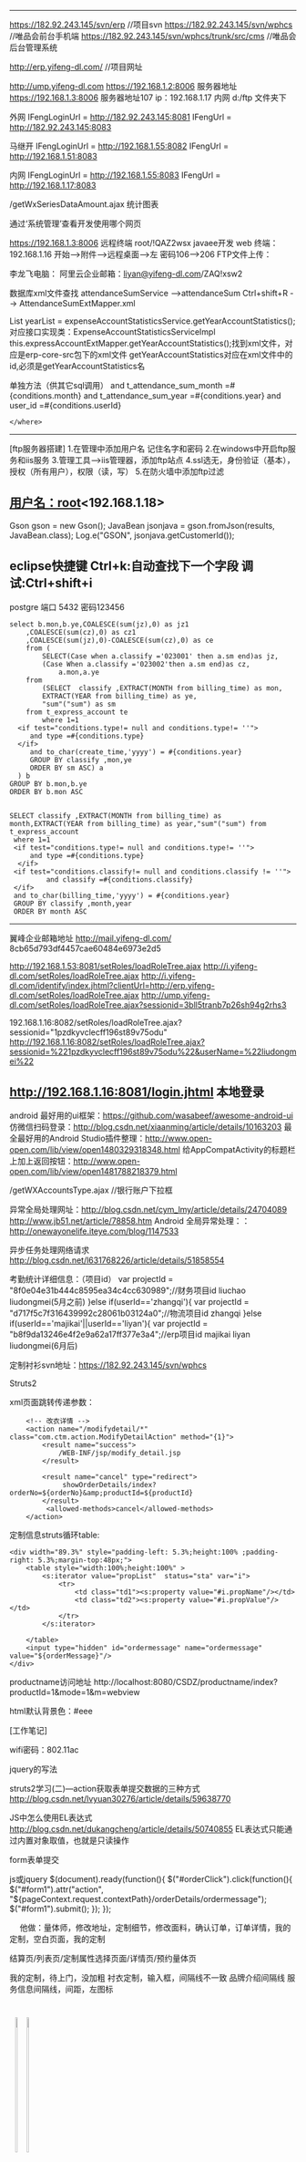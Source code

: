 ﻿----------------------------------------------------------------------------------------------------------------
https://182.92.243.145/svn/erp   //项目svn
https://182.92.243.145/svn/wphcs //唯品会前台手机端
https://182.92.243.145/svn/wphcs/trunk/src/cms //唯品会后台管理系统

http://erp.yifeng-dl.com/	 //项目网址

http://ump.yifeng-dl.com
https://192.168.1.2:8006  服务器地址  
https://192.168.1.3:8006  服务器地址107    ip：192.168.1.17 内网
d:/ftp 文件夹下

外网
IFengLoginUrl = http://182.92.243.145:8081
IFengUrl = http://182.92.243.145:8083 

马继开
IFengLoginUrl = http://192.168.1.55:8082
IFengUrl = http://192.168.1.51:8083

内网
IFengLoginUrl = http://192.168.1.55:8083
IFengUrl = http://192.168.1.17:8083

/getWxSeriesDataAmount.ajax   统计图表

通过‘系统管理’查看开发使用哪个网页

https://192.168.1.3:8006  远程终端 root/!QAZ2wsx
javaee开发
web 终端：192.168.1.16 开始-->附件-->远程桌面-->左 密码106-->206
FTP文件上传：

李龙飞电脑：
阿里云企业邮箱：liyan@yifeng-dl.com/ZAQ!xsw2

数据库xml文件查找
attendanceSumService -->attendanceSum Ctrl+shift+R --> AttendanceSumExtMapper.xml

List<String> yearList = expenseAccountStatisticsService.getYearAccountStatistics();
对应接口实现类：ExpenseAccountStatisticsServiceImpl
this.expressAccountExtMapper.getYearAccountStatistics();找到xml文件，对应是erp-core-src包下的xml文件
getYearAccountStatistics对应在xml文件中的id,必须是getYearAccountStatistics名



单独方法（供其它sql调用）
<sql id="Where_Clause">
    <where>
    	<if test="conditions.month != null and conditions.month != ''">
    		and t_attendance_sum_month =#{conditions.month}
    	</if>
    	<if test="conditions.year != null and conditions.year != ''">
    		and t_attendance_sum_year =#{conditions.year}
    	</if>
    	<if test="conditions.userId!= null and conditions.userId != ''">
    		and user_id =#{conditions.userId}
    	</if>
    	    
    </where>
 </sql>
 
---------------------------------------------------------------------------------------------------------------
 [ftp服务器搭建]
1.在管理中添加用户名 记住名字和密码
2.在windows中开启ftp服务和iis服务
3.管理工具-->iis管理器，添加ftp站点
4.ssl选无，身份验证（基本），授权（所有用户），权限（读，写）
5.在防火墙中添加ftp过滤

[用户名：root](密码：123456)<192.168.1.18>
-----------------------------------------------------------------------------------------------------------------
Gson gson = new Gson();
JavaBean jsonjava = gson.fromJson(results, JavaBean.class);
Log.e("GSON", jsonjava.getCustomerId());

eclipse快捷键
Ctrl+k:自动查找下一个字段
调试:Ctrl+shift+i
-------------------------------------------------------------------------------------------------------------------
postgre 
端口 5432
密码123456


	select b.mon,b.ye,COALESCE(sum(jz),0) as jz1
		,COALESCE(sum(cz),0) as cz1
		,COALESCE(sum(jz),0)-COALESCE(sum(cz),0) as ce 
		from (
			SELECT(Case when a.classify ='023001' then a.sm end)as jz,
			(Case When a.classify ='023002'then a.sm end)as cz,
				a.mon,a.ye
		from
			(SELECT  classify ,EXTRACT(MONTH from billing_time) as mon,
			EXTRACT(YEAR from billing_time) as ye,
			"sum"("sum") as sm 
	    from t_express_account te
			where 1=1
      <if test="conditions.type!= null and conditions.type!= ''">
         and type =#{conditions.type}
      </if>
	     and to_char(create_time,'yyyy') = #{conditions.year} 
	     GROUP BY classify ,mon,ye
	     ORDER BY sm ASC) a
      ) b
	GROUP BY b.mon,b.ye
	ORDER BY b.mon ASC
	
	
	SELECT classify ,EXTRACT(MONTH from billing_time) as month,EXTRACT(YEAR from billing_time) as year,"sum"("sum") from t_express_account
     where 1=1
     <if test="conditions.type!= null and conditions.type!= ''">
         and type =#{conditions.type}
      </if>
     <if test="conditions.classify!= null and conditions.classify != ''">
    		 and classify =#{conditions.classify}
     </if>
     and to_char(billing_time,'yyyy') = #{conditions.year} 
     GROUP BY classify ,month,year
     ORDER BY month ASC
----------------------------------------------------------------------------------------------------------------------------------------------
翼峰企业邮箱地址 http://mail.yifeng-dl.com/
 8cb65d793df4457cae60484e6973e2d5
 
 http://192.168.1.53:8081/setRoles/loadRoleTree.ajax 
 http://i.yifeng-dl.com/setRoles/loadRoleTree.ajax
 http://i.yifeng-dl.com/identify/index.jhtml?clientUrl=http://erp.yifeng-dl.com/setRoles/loadRoleTree.ajax
 http://ump.yifeng-dl.com/setRoles/loadRoleTree.ajax?sessionid=3bll5tranb7p26sh94g2rhs3
 
 192.168.1.16:8082/setRoles/loadRoleTree.ajax?sessionid="1pzdkyvclecff196st89v75odu"
 http://192.168.1.16:8082/setRoles/loadRoleTree.ajax?sessionid=%221pzdkyvclecff196st89v75odu%22&userName=%22liudongmei%22
 
 
 http://192.168.1.16:8081/login.jhtml   本地登录
 ----------------------------------------------------------------------------------------------------------------------------------------------
android 最好用的ui框架：https://github.com/wasabeef/awesome-android-ui
仿微信扫码登录：http://blog.csdn.net/xiaanming/article/details/10163203
最全最好用的Android Studio插件整理：http://www.open-open.com/lib/view/open1480329318348.html
给AppCompatActivity的标题栏上加上返回按钮：http://www.open-open.com/lib/view/open1481788218379.html

/getWXAccountsType.ajax //银行账户下拉框

异常全局处理网址：http://blog.csdn.net/cym_lmy/article/details/24704089 
http://www.jb51.net/article/78858.htm
Android 全局异常处理：：http://onewayonelife.iteye.com/blog/1147533

异步任务处理网络请求
http://blog.csdn.net/l631768226/article/details/51858554


考勤统计详细信息：（项目id）
	var projectId = "8f0e04e31b444c8595ea34c4cc630989";//财务项目id liuchao liudongmei(5月之前)
		}else if(userId=='zhangqi'){
			var projectId = "d717f5c7f316439992c28061b03124a0";//物流项目id zhangqi
		}else if(userId=='majikai'||userId=='liyan'){
			var projectId = "b8f9da13246e4f2e9a62a17ff377e3a4";//erp项目id majikai liyan liudongmei(6月后)


定制衬衫svn地址：https://182.92.243.145/svn/wphcs


Struts2 

xml页面跳转传递参数： 

		<!-- 改衣详情 -->
		<action name="/modifydetail/*" class="com.ctm.action.ModifyDetailAction" method="{1}">
			<result name="success">
				/WEB-INF/jsp/modify_detail.jsp
			</result>

			<result name="cancel" type="redirect">
				 showOrderDetails/index?orderNo=${orderNo}&amp;productId=${productId}
			</result>
			 <allowed-methods>cancel</allowed-methods>
		</action>

定制信息struts循环table:

	<div width="89.3%" style="padding-left: 5.3%;height:100% ;padding-right: 5.3%;margin-top:48px;">
		<table style="width:100%;height:100%" >
			<s:iterator value="propList"  status="sta" var="i">
				<tr>
					<td class="td1"><s:property value="#i.propName"/></td>
					<td class="td2"><s:property value="#i.propValue"/></td>
				</tr>
			</s:iterator>
			
		</table>
		<input type="hidden" id="ordermessage" name="ordermessage" value="${orderMessage}"/>
	</div>

productname访问地址
http://localhost:8080/CSDZ/productname/index?productId=1&mode=1&m=webview


html默认背景色：#eee

[工作笔记] 

wifi密码：802.11ac

jquery的写法
<script type="text/javascript">
$(document).ready(function(){
  $("p").click(function(){
  $(this).hide();
  });
});
</script>


struts2学习(二)—action获取表单提交数据的三种方式
http://blog.csdn.net/lvyuan30276/article/details/59638770


JS中怎么使用EL表达式
http://blog.csdn.net/dukangcheng/article/details/50740855
EL表达式只能通过内置对象取值，也就是只读操作

form表单提交

js或jquery
$(document).ready(function(){
	  $("#orderClick").click(function(){
		  $("#form1").attr("action", "${pageContext.request.contextPath}/orderDetails/ordermessage");
		  $("#form1").submit();
	  });
	}); 

&#12288;
他做：量体师，修改地址，定制细节，修改面料，确认订单，订单详情，我的定制，空白页面，我的定制

结算页/列表页/定制属性选择页面/详情页/预约量体页

我的定制，待上门，没加粗
衬衣定制，输入框，间隔线不一致
品牌介绍间隔线
服务信息间隔线，间距，左图标



<div style="width: 100%;height: 30%;padding: 5% 5% 2% 2%;">
			<div style="float:left">
				<img width="45%" height="45%" id="updateBtn" src="${pageContext.request.contextPath}/common/style/images/update.png"/> 
			</div>
			<div style="float:left">
				<s:a value="/login/index?mode=1">
				<!-- <button type="button" style="border:1px solid #dc137d ;background-color: #de3d96;color: #ffffff;" class="mui-btn mui-btn-block btndz ">确认(去定制)</button> -->
				<img width="45%" height="45%" src="${pageContext.request.contextPath}/common/style/images/ensure.png"/> 
				</s:a>
			</div>


<img  width="" height="" alt="" src="${pageContext.request.contextPath}/common/style/images/icon_open_small_blue@2x.png"></img> 	

<div style="padding-left: 10%;width:90%;height:10%;display: inline-block;padding-right:5%;">		
			<div style="display: inline-block;float:left;width:50%">
				<img width="100%" id="updateBtn" src="${pageContext.request.contextPath}/common/style/images/update.png"/> 
			</div>
			<div style="display: inline-block;float:right;width:50%">
				<s:a value="/login/index?mode=1">
				<img width="100%" src="${pageContext.request.contextPath}/common/style/images/ensure.png"/> 
			</s:a>
			</div>
		</div>

vertical-align: middle;纵向垂直居中

802.11ac

衬衣定制

<s:property value="product.name"/>



图片高度
<div id="up"></div>
		<div>
			<img src="${pageContext.request.contextPath}/common/style/images/Bitmap@2x.png" data-preview-src="" data-preview-group="1" width="100%" />
		</div>
document.getElementById("up").style.marginTop = $("#headerDiv").height() + "px";
//控件放到div中，宽高设置100%，调节div






		<!-- 量体师订单 -->
		<action name="/volumedivision/*" class="com.ctm.action.VolumeDivisionOrderAction" method="{1}">
			<result name="success">
				/WEB-INF/jsp/volume_division_order.jsp
			</result>
		</action>
		<!-- 改衣详情 -->
		<action name="/modifydetail/*" class="com.ctm.action.ModifyDetailAction" method="{1}">
			<result name="success">
				/WEB-INF/jsp/modify_detail.jsp
			</result>
		</action>





function phone(){//唤起系统拨号
				
				document.getElementById("telephone").addEventListener('tap',function(){
            	var btnArray=['拨打','取消'];
            	var phone="13693291433";
            	mui.confirm('是否拨打'+phone+'?','提示',btnArray,function(e){
                if(e.index == 0){
                    plus.device.dial(phone,false);
                }else{
                	
                }
            		});
        		});
			};












mui.init({
				swipeBack: false
			});
			(function($) {
				$('.mui-scroll-wrapper').scroll({
					indicators: true //是否显示滚动条
				});
				var html2 = '<ul class="mui-table-view"><li class="mui-table-view-cell">第二个选项卡子项-1</li><li class="mui-table-view-cell">第二个选项卡子项-2</li><li class="mui-table-view-cell">第二个选项卡子项-3</li><li class="mui-table-view-cell">第二个选项卡子项-4</li><li class="mui-table-view-cell">第二个选项卡子项-5</li></ul>';
				var html3 = '<ul class="mui-table-view"><li class="mui-table-view-cell">第三个选项卡子项-1</li><li class="mui-table-view-cell">第三个选项卡子项-2</li><li class="mui-table-view-cell">第三个选项卡子项-3</li><li class="mui-table-view-cell">第三个选项卡子项-4</li><li class="mui-table-view-cell">第三个选项卡子项-5</li></ul>';
				var item2 = document.getElementById('item2mobile');
				var item3 = document.getElementById('item3mobile');
				document.getElementById('slider').addEventListener('slide', function(e) {
					if (e.detail.slideNumber === 1) {
						if (item2.querySelector('.mui-loading')) {
							setTimeout(function() {
								item2.querySelector('.mui-scroll').innerHTML = html2;
							}, 500);
						}
					} else if (e.detail.slideNumber === 2) {
						if (item3.querySelector('.mui-loading')) {
							setTimeout(function() {
								item3.querySelector('.mui-scroll').innerHTML = html3;
							}, 500);
						}
					}
				});
				
			})(mui);
			
			localStorage.setItem('tailor',"1");




showOrderDetails/index?orderNo=201711231000000064&productId=1

<!-- 改衣详情 -->
		<action name="/modifydetail/*" class="com.ctm.action.ModifyDetailAction" method="{1}">
			<result name="success">
				/WEB-INF/jsp/modify_detail.jsp
			</result>
			<result name="cancel" type="chain">
			"showOrderDetails/index?orderNo="+${orderNo}+"&productId="+${productId}</result>			 <allowed-methods>cancel</allowed-methods>
	


	</action>

productname访问地址
http://localhost:8080/CSDZ/productname/index?productId=1&mode=1&m=webview


html默认背景色：#eee


<div class="table-a">
	<table  id="orderTable" class="display" border="0" cellspacing="0" cellpadding="0">
		<!-- <thead> -->
            <tr>
                <td>订单号</td>
                <td>用户ID</td>
				<th>收货人</th>
				<th>收货人手机号码</th>
				<td>sku id</td>
				<td>数量</td>
				<td>支付金额（元）</td>
				<td>下单时间</td>
				<td>状态</td>
            </tr>
        <!-- </thead> -->
	</table>	
	</div>


http://localhost:8080/CSDZ/showOrderDetails/index?orderNo=201711231000000064&productId=1

http://localhost:8080/CSDZ/productname/index?productId=1&mode=1&m=webview


<sql id="Example_Where_Clause">
    <where>
         userId = #{userId}
    </where>





<if test="orderSnArray != null and orderSnArray !='' ">
    		and ord.order_sn in
		<foreach collection="orderSnArray" item="order" index="index" open="("
               separator="," close=")">
			 	'${order}'
		</foreach>
    	</if>


<choose>
    	<when test="orderSn != null and orderSn !='' and orderSn.indexOf(',') >= 0">
			 	
    	</when>
    	<otherwise>
    		and ord.order_sn = ${orderSn}
    	</otherwise>
    	</choose>


			if(orderSn.contains(",")) {
				condition.setOrderSnArray(orderSn.split(","));
			}else {
				String[] str = new String[1];
				str[0]=orderSn;
				condition.setOrderSnArray(str);
			}

http://localhost:8080/cms/getOrderList?stCreateTime=1011400505&etCreateTime=1511530505&page=1&limit=5&mobile=11111111111&orderSn=201711231000000057&orderStatus=1

http://localhost:8080/cms/getOrderList?stCreateTime=1011400505&etCreateTime=1511530505&page=1&limit=5&mobile=11111111111&orderSn=201711231000000057&orderStatus=1&userId=1100022233

<if test="page!=null and limit!=null">  
        		limit ${page},(count-1)/${limit}+1
    	</if>


orderSn.indexOf(',') == 0


	<choose>
    	<when test="orderSn != null and orderSn !='' and orderSn.indexOf(',') >= 0">
			 	and ord.order_sn in (${orderSn})
    	</when>
    	<otherwise>
    			<if test="orderSn != null and orderSn !='' ">
    			and ord.order_sn = ${orderSn}
    			</if>
    	</otherwise>
    	</choose>



if(orderSn.contains(",")) {
				orderSn = orderSn.replaceAll(",","','");
			}

垂直居中demo
http://blog.csdn.net/wolinxuebin/article/details/7615098



INSERT INTO `tshirt`.`ctm_reservation` (`id`, `reservation_no`, `user_id`, `username`, `gender`, `address`, `province`, `city`, `district`, `mobile_phone`, `book_time`, `tailor_no`, `status`, `ctm_props`, `sku_id`, `create_time`, `update_time`, `reservation_type`, `remark`) VALUES ('10', '201711240000000013', '1100022233', '啊啊啊', '1', '阿库拉嗯就咯的', '广东省', '广州市', '荔湾区', '12358695473', NULL, '2015060146902', '1', '{[{\"pid\":\"1\",\"pname\":\"衬衫领子\",\"vid\":\"1\",\"vname\":\"中八领\"},{\"pid\":\"2\",\"pname\":\"袖头\",\"vid\":\"14\",\"vname\":\"圆角单扣\"},{\"pid\":\"3\",\"pname\":\"门襟\",\"vid\":\"19\",\"vname\":\"宽贴门襟\"},{\"pid\":\"4\",\"pname\":\"口袋\",\"vid\":\"22\",\"vname\":\"无\"},{\"pid\":\"5\",\"pname\":\"后背\",\"vid\":\"28\",\"vname\":\"无褶收双省\"},{\"pid\":\"10\",\"pname\":\"纽扣\",\"vid\":\"50\",\"vname\":\"KS021\"}]}', '227', '2017-11-24 18:52:20', '2017-12-11 21:15:19', '0', '');
下完订单订单状态改为7，已签收

http://localhost:8080/CSDZ/volumedivision/index  量体师登录url

日本语教材

http://book.szdnet.org.cn/views/specific/2929/bookDetail.jsp?dxNumber=000008034511&d=9BB0F56A4317930FE23020546C77FA59&fenlei=080406         日本 下 MP3版

http://book.szdnet.org.cn/search?sw=%E5%A4%A7%E6%A3%AE%E5%92%8C%E5%A4%AB&allsw=%23%2Call%E6%97%A5%E6%9C%AC+%E5%A4%A7%E6%A3%AE%E5%92%8C%E5%A4%AB&bCon=&ecode=utf-8&channel=search&Field=all      大森和夫教材

http://www.nihonwosiru.jp/        日本网站